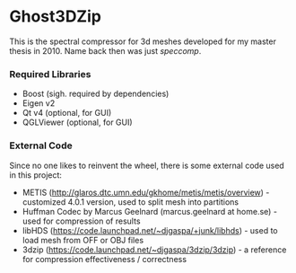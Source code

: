 # Ghost3DZip #

This is the spectral compressor for 3d meshes developed for my master thesis in 2010.
Name back then was just *speccomp*.

### Required Libraries ###

* Boost (sigh. required by dependencies)
* Eigen v2
* Qt v4 (optional, for GUI)
* QGLViewer (optional, for GUI)

### External Code ###

Since no one likes to reinvent the wheel, there is some external code used in this project:

* METIS (http://glaros.dtc.umn.edu/gkhome/metis/metis/overview) - customized 4.0.1 version, used to split mesh into partitions
* Huffman Codec by Marcus Geelnard (marcus.geelnard at home.se) - used for compression of results
* libHDS (https://code.launchpad.net/~djgaspa/+junk/libhds) - used to load mesh from OFF or OBJ files
* 3dzip (https://code.launchpad.net/~djgaspa/3dzip/3dzip) - a reference for compression effectiveness / correctness
